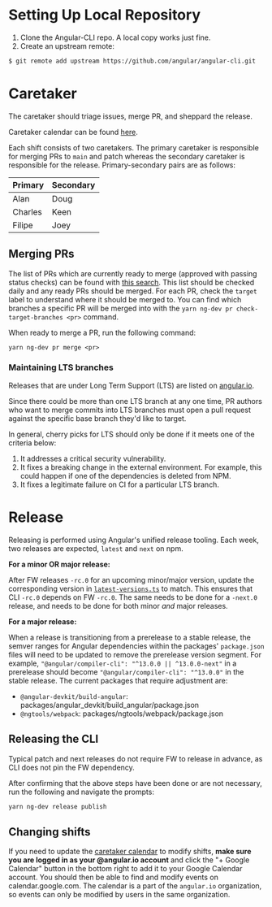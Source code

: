 # Setting Up Local Repository

1. Clone the Angular-CLI repo. A local copy works just fine.
1. Create an upstream remote:

```bash
$ git remote add upstream https://github.com/angular/angular-cli.git
```

# Caretaker

The caretaker should triage issues, merge PR, and sheppard the release.

Caretaker calendar can be found [here](https://calendar.google.com/calendar/embed?src=angular.io_jf53juok1lhpm84hv6bo6fmgbc%40group.calendar.google.com&ctz=America%2FLos_Angeles).

Each shift consists of two caretakers. The primary caretaker is responsible for
merging PRs to `main` and patch whereas the secondary caretaker is responsible
for the release. Primary-secondary pairs are as follows:

| Primary | Secondary |
| ------- | --------- |
| Alan    | Doug      |
| Charles | Keen      |
| Filipe  | Joey      |

## Merging PRs

The list of PRs which are currently ready to merge (approved with passing status checks) can
be found with [this search](https://github.com/angular/angular-cli/pulls?q=is%3Apr+is%3Aopen+label%3A%22action%3A+merge%22+-is%3Adraft).
This list should be checked daily and any ready PRs should be merged. For each PR, check the
`target` label to understand where it should be merged to. You can find which branches a specific
PR will be merged into with the `yarn ng-dev pr check-target-branches <pr>` command.

When ready to merge a PR, run the following command:

```
yarn ng-dev pr merge <pr>
```

### Maintaining LTS branches

Releases that are under Long Term Support (LTS) are listed on [angular.io](https://angular.io/guide/releases#support-policy-and-schedule).

Since there could be more than one LTS branch at any one time, PR authors who want to
merge commits into LTS branches must open a pull request against the specific base branch they'd like to target.

In general, cherry picks for LTS should only be done if it meets one of the criteria below:

1. It addresses a critical security vulnerability.
2. It fixes a breaking change in the external environment.
   For example, this could happen if one of the dependencies is deleted from NPM.
3. It fixes a legitimate failure on CI for a particular LTS branch.

# Release

Releasing is performed using Angular's unified release tooling. Each week, two releases are expected, `latest` and `next` on npm.

**For a minor OR major release:**

After FW releases `-rc.0` for an upcoming minor/major version, update the corresponding version in
[`latest-versions.ts`](/packages/schematics/angular/utility/latest-versions.ts#L=18) to match. This
ensures that CLI `-rc.0` depends on FW `-rc.0`. The same needs to be done for a `-next.0` release,
and needs to be done for both minor _and_ major releases.

**For a major release:**

When a release is transitioning from a prerelease to a stable release, the semver ranges for Angular dependencies within the packages' `package.json` files will need to be updated to remove the prerelease version segment.
For example, `"@angular/compiler-cli": "^13.0.0 || ^13.0.0-next"` in a prerelease should become `"@angular/compiler-cli": "^13.0.0"` in the stable release.
The current packages that require adjustment are:

- `@angular-devkit/build-angular`: packages/angular_devkit/build_angular/package.json
- `@ngtools/webpack`: packages/ngtools/webpack/package.json

## Releasing the CLI

Typical patch and next releases do not require FW to release in advance, as CLI does not pin the FW
dependency.

After confirming that the above steps have been done or are not necessary, run the following and
navigate the prompts:

```sh
yarn ng-dev release publish
```

## Changing shifts

If you need to update the
[caretaker calendar](https://calendar.google.com/calendar/embed?src=angular.io_jf53juok1lhpm84hv6bo6fmgbc%40group.calendar.google.com&ctz=America%2FLos_Angeles)
to modify shifts, **make sure you are logged in as your @angular.io account** and
click the "+ Google Calendar" button in the bottom right to add it to your Google
Calendar account. You should then be able to find and modify events on
calendar.google.com. The calendar is a part of the `angular.io` organization, so
events can only be modified by users in the same organization.
